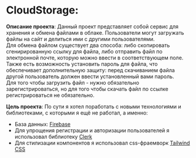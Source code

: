 
# CloudStorage:

**Описание проекта**: Данный проект представляет собой сервис для хранения и обмена файлами в облаке. Пользователи могут загружать файлы на сайт и делиться ими с другими пользователями.  
Для обмена файлом существует два способа: либо скопировать сгенирированную ссылку для файла, либо отправить файл по электронной почте, которую можно ввести в соответствующем поле.   
Также есть возможность установить пароль для файла, что обеспечивает дополнительную защиту: перед скачиванием файла другой пользователь должен ввести установленный вами пароль.  
Для того чтобы загрузить файл - нужно обязательно зарегистрироваться, но для того чтобы скачать файл по ссылке регистрироваться не обязательно.

**Цель проекта**: По сути я хотел поработать с новыми технологиями и библиотеками, с которыми я ещё не работал, а именно:
 


 - База данных: [Firebase](https://firebase.google.com/)
 - Для упрощения регистрации и авторизации пользователей я использовал библиотеку [Clerk](https://clerk.com/docs)
 - Для стилизации компонентов я использовал css-фраемворк [Tailwind CSS](https://tailwindcss.com/)

